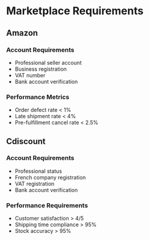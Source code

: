 # Marketplace Requirements

## Amazon
### Account Requirements
- Professional seller account
- Business registration
- VAT number
- Bank account verification

### Performance Metrics
- Order defect rate < 1%
- Late shipment rate < 4%
- Pre-fulfillment cancel rate < 2.5%

## Cdiscount
### Account Requirements
- Professional status
- French company registration
- VAT registration
- Bank account verification

### Performance Requirements
- Customer satisfaction > 4/5
- Shipping time compliance > 95%
- Stock accuracy > 95% 